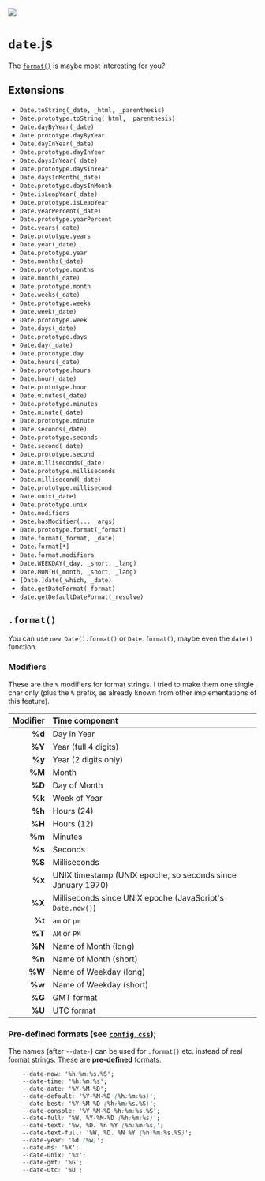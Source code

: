 <img src="https://kekse.biz/github.php?draw&text=`Date`&override=github:v4" />

# `date`.js
The [`format()`](#format) is maybe most interesting for you?

## Extensions
* `Date.toString(_date, _html, _parenthesis)`
* `Date.prototype.toString(_html, _parenthesis)`
* `Date.dayByYear(_date)`
* `Date.prototype.dayByYear`
* `Date.dayInYear(_date)`
* `Date.prototype.dayInYear`
* `Date.daysInYear(_date)`
* `Date.prototype.daysInYear`
* `Date.daysInMonth(_date)`
* `Date.prototype.daysInMonth`
* `Date.isLeapYear(_date)`
* `Date.prototype.isLeapYear`
* `Date.yearPercent(_date)`
* `Date.prototype.yearPercent`
* `Date.years(_date)`
* `Date.prototype.years`
* `Date.year(_date)`
* `Date.prototype.year`
* `Date.months(_date)`
* `Date.prototype.months`
* `Date.month(_date)`
* `Date.prototype.month`
* `Date.weeks(_date)`
* `Date.prototype.weeks`
* `Date.week(_date)`
* `Date.prototype.week`
* `Date.days(_date)`
* `Date.prototype.days`
* `Date.day(_date)`
* `Date.prototype.day`
* `Date.hours(_date)`
* `Date.prototype.hours`
* `Date.hour(_date)`
* `Date.prototype.hour`
* `Date.minutes(_date)`
* `Date.prototype.minutes`
* `Date.minute(_date)`
* `Date.prototype.minute`
* `Date.seconds(_date)`
* `Date.prototype.seconds`
* `Date.second(_date)`
* `Date.prototype.second`
* `Date.milliseconds(_date)`
* `Date.prototype.milliseconds`
* `Date.millisecond(_date)`
* `Date.prototype.millisecond`
* `Date.unix(_date)`
* `Date.prototype.unix`
* `Date.modifiers`
* `Date.hasModifier(... _args)`
* `Date.prototype.format(_format)`
* `Date.format(_format, _date)`
* `Date.format[*]`
* `Date.format.modifiers`
* `Date.WEEKDAY(_day, _short, _lang)`
* `Date.MONTH(_month, _short, _lang)`
* `[Date.]date(_which, _date)`
* `date.getDateFormat(_format)`
* `date.getDefaultDateFormat(_resolve)`

## `.format()`
You can use `new Date().format()` or `Date.format()`, maybe even the `date()` function.

### Modifiers
These are the **`%`** modifiers for format strings. I tried to make them one single char only
(plus the **`%`** prefix, as already known from other implementations of this feature).

| Modifier | Time component |
| -------: | :---------------------------------------------------------- |
|  **%d**  | Day in Year                                                 |
|  **%Y**  | Year (full 4 digits)                                        |
|  **%y**  | Year (2 digits only)                                        |
|  **%M**  | Month                                                       |
|  **%D**  | Day of Month                                                |
|  **%k**  | Week of Year                                                |
|  **%h**  | Hours (24)                                                  |
|  **%H**  | Hours (12)                                                  |
|  **%m**  | Minutes                                                     |
|  **%s**  | Seconds                                                     |
|  **%S**  | Milliseconds                                                |
|  **%x**  | UNIX timestamp (UNIX epoche, so seconds since January 1970) |
|  **%X**  | Milliseconds since UNIX epoche (JavaScript's `Date.now()`)  |
|  **%t**  | `am` or `pm`                                                |
|  **%T**  | `AM` or `PM`                                                |
|  **%N**  | Name of Month (long)                                        |
|  **%n**  | Name of Month (short)                                       |
|  **%W**  | Name of Weekday (long)                                      |
|  **%w**  | Name of Weekday (short)                                     |
|  **%G**  | GMT format                                                  |
|  **%U**  | UTC format                                                  |

### Pre-defined formats (see [`config.css`](../../../css/config.css));
The names (after `--date-`) can be used for `.format()` etc. instead of real format strings. These are **pre-defined** formats.

```css
	--date-now: '%h:%m:%s.%S';
	--date-time: '%h:%m:%s';
	--date-date: '%Y-%M-%D';
	--date-default: '%Y-%M-%D (%h:%m:%s)';
	--date-best: '%Y-%M-%D (%h:%m:%s.%S)';
	--date-console: '%Y-%M-%D %h:%m:%s.%S';
	--date-full: '%W, %Y-%M-%D (%h:%m:%s)';
	--date-text: '%w, %D. %n %Y (%h:%m:%s)';
	--date-text-full: '%W, %D. %N %Y (%h:%m:%s.%S)';
	--date-year: '%d (%w)';
	--date-ms: '%X';
	--date-unix: '%x';
	--date-gmt: '%G';
	--date-utc: '%U';
```
